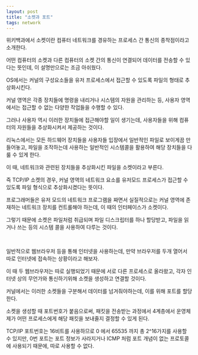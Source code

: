 ```yaml
---
layout: post
title: "소켓과 포트"
tags: network
---
```


위키백과에서 소켓이란 컴퓨터 네트워크를 경유하는 프로세스 간 통신의 종착점이라고 소개한다.

어떤 컴퓨터의 소켓과 다른 컴퓨터의 소켓 간의 통신이 연결되어 데이터를 전송할 수 있다는 뜻인데, 이 설명만으로는 조금 아쉬웠다.

OS에서는 커널의 구성요소들을 유저 프로세스에서 접근할 수 있도록 파일의 형태로 추상화시킨다.

커널 영역은 각종 장치들에 명령을 내리거나 시스템의 자원을 관리하는 등, 사용자 영역에서는 접근할 수 없는 다양한 작업들을 수행할 수 있다.

그러나 사용자 역시 이러한 장치들에 접근해야할 일이 생기는데, 사용자들을 위해 컴퓨터의 자원들을 추상화시켜서 제공하는 것이다.

리눅스에서는 모든 하드웨어 장치들을 사용자들 입장에서 일반적인 파일로 보이게끔 만들어놓고, 파일을 조작하는데 사용하는 일반적인 시스템콜을 활용하여 해당 장치들을 다룰 수 있게 한다.

이 때, 네트워크와 관련된 장치들을 추상화시킨 파일을 소켓이라고 부른다.

즉 TCP/IP 소켓의 경우, 커널 영역의 네트워크 요소를 유저모드 프로세스가 접근할 수 있도록 파일 형식으로 추상화시켰다는 뜻이다.

프로그래머들은 유저 모드의 네트워크 프로그램을 짜면서 실질적으로는 커널 영역에 존재하는 네트워크 장치를 컨트롤해야 하는데, 이 때의 인터페이스가 소켓이다.

그렇기 때문에 소켓은 파일처럼 취급되며 파일 디스크립터를 하나 할당받고, 파일을 읽거나 쓰는 등의 시스템 콜을 사용하여 다루는 것이다.

<br>

일반적으로 웹브라우저 등을 통해 인터넷을 사용하는데, 만약 브라우저를 두개 열어서 따로 인터넷에 접속하는 상황이라고 해보자.

이 때 두 웹브라우저는 따로 실행되었기 때문에 서로 다른 프로세스로 올라왔고, 각자 인터넷 상의 무언가와 통신하기위해 소켓을 생성하고 연결할 것이다.

커널에서는 이러한 소켓들을 구분해서 데이터를 넘겨줘야하는데, 이를 위해 포트를 할당한다.

소켓을 생성할 때 포트번호가 붙음으로써, 패킷을 전송받는 과정에서 4계층에서 운영체제가 어떤 프로세스에게 해당 패킷을 보내줄지 결정할 수 있게 된다.

TCP/IP 포트번호는 16비트를 사용하므로 0 에서 65535 까지 총 2^16가지를 사용할 수 있지만, 0번 포트는 포트 정보가 사라지거나 ICMP 처럼 포트 개념이 없는 프로토콜에 사용되기 때문에, 따로 사용할 수 없다.